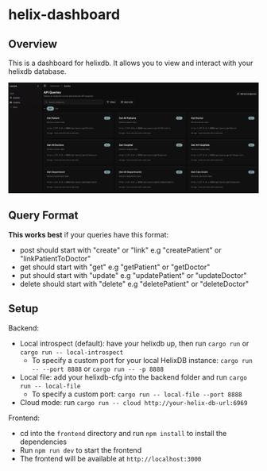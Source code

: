 # helix-dashboard

## Overview

This is a dashboard for helixdb. It allows you to view and interact with your helixdb database.

![Dashboard](./public/dashboard.png)


## Query Format

**This works best** if your queries have this format:
- post should start with "create" or "link" e.g "createPatient" or "linkPatientToDoctor"
- get should start with "get" e.g "getPatient" or "getDoctor"
- put should start with "update" e.g "updatePatient" or "updateDoctor"
- delete should start with "delete" e.g "deletePatient" or "deleteDoctor"



## Setup

Backend:
- Local introspect (default): have your helixdb up, then run `cargo run` or `cargo run -- local-introspect`
  - To specify a custom port for your local HelixDB instance: `cargo run -- --port 8888` or `cargo run -- -p 8888`
- Local file: add your helixdb-cfg into the backend folder and run `cargo run -- local-file`
  - To specify a custom port: `cargo run -- local-file --port 8888`
- Cloud mode: run `cargo run -- cloud http://your-helix-db-url:6969`

Frontend:
- cd into the `frontend` directory and run `npm install` to install the dependencies
- Run `npm run dev` to start the frontend
- The frontend will be available at `http://localhost:3000`

